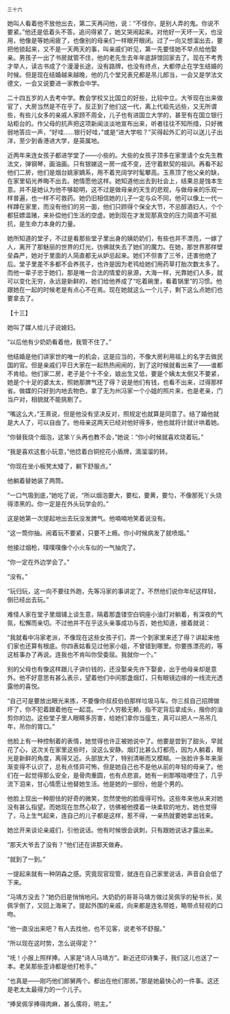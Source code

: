     三十六 

   她叫人看着他不放他出去，第二天再问他，说：“不怪你，是别人弄的鬼。你说不要紧。”他还是低着头不答。追问得紧了，她又哭闹起来。对他好一天坏一天，也没用，他像是等她闹疲了，也像别的母亲们一样眼开眼闭。过了一向又想溜出去，要把他锁起来，又不是一天两天的事，叫亲戚们听见，第一先要怪她不早点给他娶亲。男孩子一出了书房就管不住，他的老先生去年年底辞馆回家去了。现在不考秀才举人，读古书成了个漫漫长途，没有路牌，也没有终点，大都停止在学生结婚的时候。但是现在结婚越来越晚，他的几个堂兄表兄都是吊儿郎当，一会又是学法文德文，一会又说要进一家教会中学。

   二十四五岁的人去考中学。教会学校又比国立的好些，比较中立。大爷现在出来做官了，大房当然是不在乎了。反正到了他们这一代，离上代祖先远些，又无所谓些，有些儿女多的亲戚人家顾不周全，儿子也有进国立大学的，甚至有在国立银行站柜台的。作父母的抗声把这项新闻淡淡地宣布出来，听者往往不知所措，只好微弱地答应一声，“好哇……银行好哇，”或是“进大学啦？”买得起外汇的可以送儿子出洋，至少到香港进大学，是英属地。

   近两年来连女孩子都进学堂了——小些的。大些的女孩子顶多在家里请个女先生教法文，弹钢琴，画油画。只有银娣这一房一成不变，还守着默契的祖训。再看不起他们二房，他们是烟台姚家嫡系，用不着充阔学时髦攀高。玉熹顶了他父亲的缺，在家里韬光养晦不出去。她情愿他这样。她知道他出去到社会上，结果总是蚀本生意。并不是她认为他不够聪明，这不过是做母亲的天生的悲观，与做母亲的乐观一样普遍，也一样不可救药。她仍旧相信她的儿子一定与众不同，他可以像上一代一样蹲在家里，而没有他们的另一面，他们只顾得个保全大节，不忌醇酒妇人，个个都狂嫖滥赌，来补偿他们生活的空虚。她到现在才发现那真空的压力简直不可抵抗，是生命力本身的力量。

   她所知道的堂子，不过是看那些堂子里出身的姨奶奶们，有些也并不漂亮，一嫁了人，离开了那魅丽的世界的灯光，彷佛就失去了她们的魔力。在她，那世界那样壁垒森严，她对于里面的人简直都无从妒忌起来。她们不但害了三爷，还害他绝了后。堂子里差不多都不会养孩子，也许是因为老鸨给她们用药草打胎次数太多了。而他一辈子忠于她们，那是唯一合法的情爱的泉源，大海一样，光靠她们人多，就可以变化无穷，永远是新鲜的，她们给他养成了“吃着碗里，看着锅里”的习惯。他跟她在一起的时候老是有点心不在焉。现在她就这么一个儿子，剩下这么点她们也要拿去了。

   【十三】

   她叫了媒人给儿子说媳妇。

   “以后他有少奶奶看着他，我管不住了。”

   他结婚是他们讲家世的唯一的机会，这是应当的，不像大房利用祖上的名字去做民国的官。但是亲戚们平日大家在一起热热闹闹的，到了这时候就看出来了——谁都不肯给。他们家二房，老子是个十不全，娘出生又低，要是个姨太太倒又不要紧，她是个十足的婆太太，照她那脾气还了得？说是他们有钱，也看不出来，过得那样省。做媒的只好到内地去物色，拿了无为州冯家一个小姐的照片来，也是老亲，门当户对，相貌就不能挑剔了。

   “嘴这么大，”王熹说，但是他没有坚决反对，照规定也就算是同意了。结了婚他就是大人了，可以自由了。他母亲这两天已经对他好得多，他也就将计就计哄着她。

   “你替我烧个烟泡，这笨丫头再也教不会，”她说：“你小时候就喜欢烧着玩。”

   “我是喜欢这套小玩意，”他捻着白铜挖花小盾牌，滴溜溜的转。

   “你现在坐小板凳太矮了，躺下舒服点。”

   他躺着替她装了两筒。

   “一口气吸到底，”她吃了说，“所以烟泡要大，要松，要黄，要匀，不像那死丫头烧得漆黑的。你一定是在外头玩学会的。”

   这是她第一次提起地出去玩没发脾气。他喃喃地笑着说没有。

   “这一筒你抽。闹着玩不要紧，只要不上瘾。你小时候病发了就喷烟。”

   他接过烟枪，噗噗噗像个小火车似的一气抽完了。

   “你一定在外边学会了。”

   “没有。”

   “玩归玩，这一向不要往外跑，先等冯家的事讲定了。不然他们说你年纪这样轻，倒已经出去玩。”

   难怪人家在堂子里烟铺上谈生意，隔着那盏镂空白铜座小油灯对躺着，有深夜的气氛，松懈而亲切。不过他并不在乎这头亲事成功与否，她也知道，接着就说：

   “我就看中冯家老派，不像现在这些女孩子们，弄一个到家里来还了得？讲起来他们家也还算有根底。你四表姑看见过他家小姐，不曾错到哪里。你要拣漂亮的，等这桩事办了再说。连我也不肯叫你受委屈。我就你一个。”

   别的父母也有像这样跟儿子讲价钱的，还没娶亲先许下娶妾，出于他母亲却是意外。他不好意思有甚么表示，望着他们中间那盏烟灯，只有眼镜边缘的一线流光透露他的喜悦。

   “自己可是要放出眼光来拣，不要像你叔叔伯伯那样垃圾马车。你三叔自己招牌做坏了，你不犯着跟着他在一起混。一个人穷极无赖，指不定背后拿成头，揩你的油剪你的边。这些堂子里人眼睛多厉害，给她们拿你当瘟生，真可以把人一吊吊几年，吊你的胃口。”

   他脸上有一种控制着的表情，她觉得也许正被她说中了。他要是尝到了甜头，早就花了心，这次关在家里这些时，没这么安静。烟灯比甚么灯都亮，因为人躺着，眼光是新鲜的角度，离得又近。头部放大了，特别清晰而又模糊。一张脸许多年来渐渐变得不认识了，总有点怪异可怖，但是她自己也不是他从前的年轻的母亲了。他们在一起觉得那么安全，是骨肉重圆，也有点悲哀。她有一剎那喉咙哽住了，几乎流下泪来，甘心情愿让他替她生活。他是她的一部份，他是个男的。

   他脸上现出一种胆怯的好奇的微笑，忽然使他的脸瘦得可怜。这些年来他从来对她没有甚么指望。而她现在忽然心软了，彷佛被他摸着一块柔软的地方。她也觉得了，马上生气起来，连自己的儿子都是这样，惹不得，一亲热就要她拿出钱来。

   她岔开来谈论亲戚们，引他说话。他有时候很会讽刺，只有跟她说话才露出来。

   “那天大爷去了没有？”他们还在讲那天做寿。

   “就到了一到。”

   一提起来就有一种阴森之感。究竟现官现管，就连在自己家里说话，声音自会低了下来。

   “马靖方没去？”她仍旧是悄悄地问。大奶奶的哥哥马靖方做过吴佩孚的秘书长，吴佩孚倒了，又回上海来了。提起外围的亲戚，向来都是连名带姓，略带点轻视的口吻。

   “他一直没出来吧？有人去找他，也不见客，说老爷不舒服。”

   “所以现在这时势，怎么说得定？”

   “呒！小报上照样捧。人家是“诗人马靖方”。新近还印诗集子，我们这儿也送了一本。老吴那些歪诗都是他打枪手。”

   “也真是——刚巧他们郎舅两个。都出在他们那房。”那是她最快心的一件事。这还是老太太最得力的一个儿子。

   “捧吴佩孚捧得肉麻，甚么儒将，明主。”

